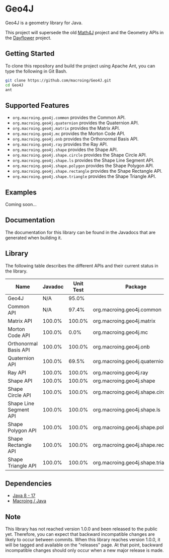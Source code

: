 Geo4J
=====
Geo4J is a geometry library for Java.

This project will supersede the old [Math4J](https://github.com/macroing/Math4J) project and the Geometry APIs in the [Dayflower](https://github.com/macroing/Dayflower) project.

Getting Started
---------------
To clone this repository and build the project using Apache Ant, you can type the following in Git Bash.

```bash
git clone https://github.com/macroing/Geo4J.git
cd Geo4J
ant
```

Supported Features
------------------
 - `org.macroing.geo4j.common` provides the Common API.
 - `org.macroing.geo4j.quaternion` provides the Quaternion API.
 - `org.macroing.geo4j.matrix` provides the Matrix API.
 - `org.macroing.geo4j.mc` provides the Morton Code API.
 - `org.macroing.geo4j.onb` provides the Orthonormal Basis API.
 - `org.macroing.geo4j.ray` provides the Ray API.
 - `org.macroing.geo4j.shape` provides the Shape API.
 - `org.macroing.geo4j.shape.circle` provides the Shape Circle API.
 - `org.macroing.geo4j.shape.ls` provides the Shape Line Segment API.
 - `org.macroing.geo4j.shape.polygon` provides the Shape Polygon API.
 - `org.macroing.geo4j.shape.rectangle` provides the Shape Rectangle API.
 - `org.macroing.geo4j.shape.triangle` provides the Shape Triangle API.

Examples
--------
Coming soon...

Documentation
-------------
The documentation for this library can be found in the Javadocs that are generated when building it.

Library
-------
The following table describes the different APIs and their current status in the library.

| Name                   | Javadoc | Unit Test | Package                            |
| ---------------------- | ------- | --------- | ---------------------------------- |
| Geo4J                  | N/A     |  95.0%    |                                    |
| Common API             | N/A     |  97.4%    | org.macroing.geo4j.common          |
| Matrix API             | 100.0%  | 100.0%    | org.macroing.geo4j.matrix          |
| Morton Code API        | 100.0%  |   0.0%    | org.macroing.geo4j.mc              |
| Orthonormal Basis API  | 100.0%  | 100.0%    | org.macroing.geo4j.onb             |
| Quaternion API         | 100.0%  |  69.5%    | org.macroing.geo4j.quaternion      |
| Ray API                | 100.0%  | 100.0%    | org.macroing.geo4j.ray             |
| Shape API              | 100.0%  | 100.0%    | org.macroing.geo4j.shape           |
| Shape Circle API       | 100.0%  | 100.0%    | org.macroing.geo4j.shape.circle    |
| Shape Line Segment API | 100.0%  | 100.0%    | org.macroing.geo4j.shape.ls        |
| Shape Polygon API      | 100.0%  | 100.0%    | org.macroing.geo4j.shape.polygon   |
| Shape Rectangle API    | 100.0%  | 100.0%    | org.macroing.geo4j.shape.rectangle |
| Shape Triangle API     | 100.0%  | 100.0%    | org.macroing.geo4j.shape.triangle  |

Dependencies
------------
 - [Java 8 - 17](http://www.java.com)
 - [Macroing / Java](https://github.com/macroing/Java)

Note
----
This library has not reached version 1.0.0 and been released to the public yet. Therefore, you can expect that backward incompatible changes are likely to occur between commits. When this library reaches version 1.0.0, it will be tagged and available on the "releases" page. At that point, backward incompatible changes should only occur when a new major release is made.